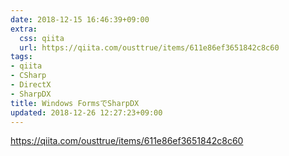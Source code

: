 ```yaml
---
date: 2018-12-15 16:46:39+09:00
extra:
  css: qiita
  url: https://qiita.com/ousttrue/items/611e86ef3651842c8c60
tags:
- qiita
- CSharp
- DirectX
- SharpDX
title: Windows FormsでSharpDX
updated: 2018-12-26 12:27:23+09:00
---
```


<https://qiita.com/ousttrue/items/611e86ef3651842c8c60>
